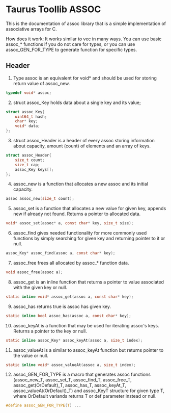 # Taurus Toollib ASSOC

This is the documentation of assoc library that is a simple implementation of associative arrays for C.

How does it work:
 It works similar to vec in many ways. You can use basic assoc_* functions if you do not care for types,
or you can use assoc_GEN_FOR_TYPE to generate function for specific types.

## Header

1. Type assoc is an equivalent for void* and should be used for storing return value of assoc_new.

``` C
typedef void* assoc;
```

2. struct assoc_Key holds data about a single key and its value;

``` C
struct assoc_Key{
	uint64_t hash;
	char* key;
	void* data;
};
```

3. struct assoc_Header is a header of every assoc storing information about capacity, amount (count) of elements and an array of keys.

``` C
struct assoc_Header{
	size_t count;
	size_t cap;
	assoc_Key keys[];
};
```

4. assoc_new is a function that allocates a new assoc and its initial capacity.

``` C
assoc assoc_new(size_t count);
```

5. assoc_set is a function that allocates a new value for given key, appends new if already not found. Returns a pointer to allocated data.

``` C
void* assoc_set(assoc* a, const char* key, size_t size);
```

6. assoc_find gives needed functionality for more commonly used functions by simply searching for given key and returning pointer to it or null.

``` C
assoc_Key* assoc_find(assoc a, const char* key);
```

7. assoc_free frees all allocated by assoc_* function data.

``` C
void assoc_free(assoc a);
```

8. assoc_get is an inline function that returns a pointer to value associated with the given key or null.

``` C
static inline void* assoc_get(assoc a, const char* key);
```

9. assoc_has returns true is assoc has given key.

``` C
static inline bool assoc_has(assoc a, const char* key);
```

10. assoc_keyAt is a function that may be used for iterating assoc's keys. Returns a pointer to the key or null.

``` C
static inline assoc_Key* assoc_keyAt(assoc a, size_t index);
```

11. assoc_valueAt is a similar to assoc_keyAt function but returns pointer to the value or null.

``` C
static inline void* assoc_valueAt(assoc a, size_t index);
```

12. assoc_GEN_FOR_TYPE is a macro that generates assoc functions (assoc_new_T, assoc_set_T, assoc_find_T, assoc_free_T, assoc_get(OrDefault)_T, assoc_has_T, assoc_keyAt_T, assoc_valueAt(OrDefault)_T) and assoc_KeyT structure for given type T, where OrDefault variands returns T or def parameter instead or null.

``` C
#define assoc_GEN_FOR_TYPE(T) ...
```
